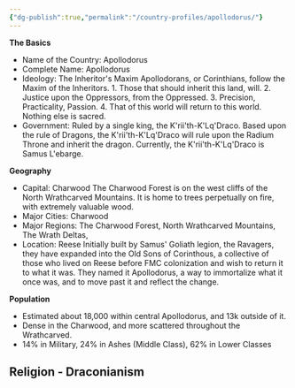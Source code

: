 ```yaml
---
{"dg-publish":true,"permalink":"/country-profiles/apollodorus/"}
---
```


**The Basics**
- Name of the Country: Apollodorus
- Complete Name: Apollodorus
- Ideology: The Inheritor's Maxim
	Apollodorans, or Corinthians, follow the Maxim of the Inheritors. 
		1. Those that should inherit this land, will.
		2. Justice upon the Oppressors, from the Oppressed.
		3. Precision, Practicality, Passion.
		4. That of this world will return to this world. Nothing else is sacred.
- Government: Ruled by a single king, the K'rii'th-K'Lq'Draco. Based upon the rule of Dragons, the K'rii'th-K'Lq'Draco will rule upon the Radium Throne and inherit the dragon. Currently, the K'rii'th-K'Lq'Draco is Samus L'ebarge.

**Geography**
- Capital: Charwood
	The Charwood Forest is on the west cliffs of the North Wrathcarved Mountains. It is home to trees perpetually on fire, with extremely valuable wood.
- Major Cities: Charwood
- Major Regions: The Charwood Forest, North Wrathcarved Mountains, The Wrath Deltas, 
- Location: Reese
	Initially built by Samus' Goliath legion, the Ravagers, they have expanded into the Old Sons of Corinthous, a collective of those who lived on Reese before FMC colonization and wish to return it to what it was. They named it Apollodorus, a way to immortalize what it once was, and to move past it and reflect the change. 

**Population**
- Estimated about 18,000 within central Apollodorus, and 13k outside of it. 
- Dense in the Charwood, and more scattered throughout the Wrathcarved.
- 14% in Military, 24% in Ashes (Middle Class), 62% in Lower Classes

**Religion - Draconianism**
- 
